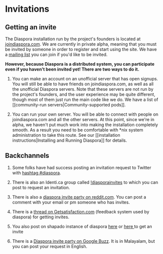 # Invitations

## Getting an invite

The Diaspora installation run by the project's founders is located at 
<a href="http://joindiaspora.com" target="_blank">joindiaspora.com</a>.
We are currently in private alpha, meaning that you must be invited by someone in order to 
register and start using the site. We have a <a href="http://joindiaspora.com" target="_blank">mailing list</a> you can 
join if you'd like to be invited. 

**However, because Diaspora is a distributed system, you can participate even if you haven't
been invited yet! There are two ways to do it.**

1. You can make an account on an unofficial server that has open signups. You will still be able to 
have friends on joindiaspora.com, as well as all the unofficial Diaspora servers. Note that these servers are not run by the project's founders, and the user experience may be quite
different, though most of them just run the main code like we do. We have a list of [[community-run servers|Community-supported pods]].

2. You can run your own server. You will be able to connect with people on joindiaspora.com and
all the other servers. At this point, since we're in alpha, we haven't put much work into making
the installation completely smooth. As a result you need to be comfortable with *nix system 
administration to take this route. See our [[installation instructions|Installing and Running Diaspora]] 
for details.

## Backchannels

1. Some folks have had success posting an invitation request to Twitter with 
<a href="http://twitter.com/#search?q=%23diaspora" target="_blank">hashtag #diaspora</a>.

2. There is also an Identi.ca group called <a href="http://identi.ca/group/diasporainvites">!diasporainvites</a> to which you can post to request an invitation.

3. There is also a <a href="http://www.reddit.com/r/technology/comments/g9pw5/the_diaspora_invite_diaspora/?sort=new">diaspora invite party on reddit.com</a>. You can post a comment with your email or pm someone who has invites.

4. There is a <a href="http://getsatisfaction.com/diaspora/topics/when_will_i_get_invited">thread on Getsatisfaction.com</a> (feedback system used by diaspora) for getting invites.

5. You also post on shapado instance of diaspora <a href="http://diaspora.shapado.com/questions/how-can-i-get-an-invite">here</a> or <a href="http://diaspora.shapado.com/questions/how-can-i-get-an-invitation-i-hate-facebook">here </a> to get an invite

6. There is a <a href="https://profiles.google.com/anivar.aravind/posts/39DatXEBaUm">Diaspora invite party on Google Buzz</a>. It is in Malayalam, but you can post your request in English.